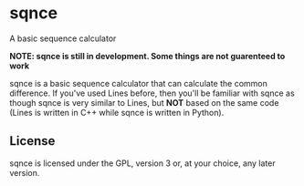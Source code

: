 # sqnce
A basic sequence calculator

**NOTE: sqnce is still in development. Some things are not guarenteed to work**

sqnce is a basic sequence calculator that can calculate the common difference. If you've used Lines before, then you'll be familiar with sqnce as though sqnce is very similar to Lines, but **NOT** based on the same code (Lines is written in C++ while sqnce is written in Python).

## License
sqnce is licensed under the GPL, version 3 or, at your choice, any later version.
